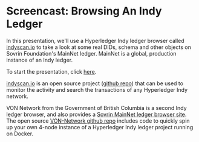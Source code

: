 # Screencast: Browsing An Indy Ledger

In this presentation, we'll use a Hyperledger Indy ledger browser called [indyscan.io](https://indyscan.io) to take a look at some real DIDs, schema and other objects on Sovrin Foundation's MainNet ledger. MainNet is a global, production instance of an Indy ledger.

To start the presentation, click [here](https://www.youtube.com/watch?v=9UwTTsX0UpU).

[indyscan.io](https://indyscan.io) is an open source project ([github repo](https://github.com/Patrik-Stas/indyscan)) that can be used to monitor the activity and search the transactions of any Hyperledger Indy network.

VON Network from the Government of British Columbia is a second Indy ledger browser, and also provides a [Sovrin MainNet ledger browser site](https://sovrin-mainnet-browser.vonx.io/). The open source [VON-Network github repo](https://github.com/bcgov/von-network) includes code to quickly spin up your own 4-node instance of a Hyperledger Indy ledger project running on Docker.
